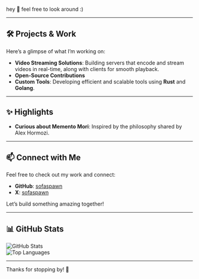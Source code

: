 hey 👋 feel free to look around :)

---

## 🛠️ Projects & Work
Here’s a glimpse of what I’m working on:
- **Video Streaming Solutions**: Building servers that encode and stream videos in real-time, along with clients for smooth playback.  
- **Open-Source Contributions** 
- **Custom Tools**: Developing efficient and scalable tools using **Rust** and **Golang**.

---

## ✨ Highlights
- **Curious about Memento Mori**: Inspired by the philosophy shared by Alex Hormozi.

---

## 📫 Connect with Me
Feel free to check out my work and connect:
- **GitHub**: [sofaspawn](https://github.com/sofaspawn)  
- **X**:
[sofaspawn](https://x.com/sofaspawn)

Let’s build something amazing together!

---

## 📊 GitHub Stats
![GitHub Stats](https://github-readme-stats.vercel.app/api?username=sofaspawn&show_icons=true&theme=radical)  
![Top Languages](https://github-readme-stats.vercel.app/api/top-langs/?username=sofaspawn&layout=compact&theme=radical)

---

Thanks for stopping by! 🌟